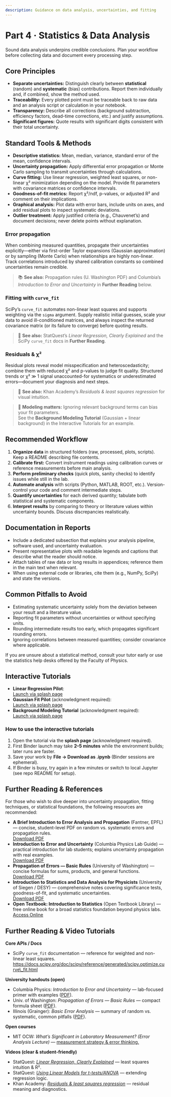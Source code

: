 ```yaml
---
description: Guidance on data analysis, uncertainties, and fitting
---
```


# Part 4 · Statistics & Data Analysis

Sound data analysis underpins credible conclusions. Plan your workflow before collecting data and document every processing step.

## Core Principles

* **Separate uncertainties:** Distinguish clearly between **statistical** (random) and **systematic** (bias) contributions. Report them individually and, if combined, show the method used.
* **Traceability:** Every plotted point must be traceable back to raw data and an analysis script or calculation in your notebook.
* **Transparency:** Describe all corrections (background subtraction, efficiency factors, dead-time corrections, etc.) and justify assumptions.
* **Significant figures:** Quote results with significant digits consistent with their total uncertainty.

## Standard Tools & Methods

* **Descriptive statistics:** Mean, median, variance, standard error of the mean, confidence intervals.
* **Uncertainty propagation:** Apply differential error propagation or Monte Carlo sampling to transmit uncertainties through calculations.
* **Curve fitting:** Use linear regression, weighted least squares, or non-linear χ² minimization depending on the model. Provide fit parameters with covariance matrices or confidence intervals.
* **Goodness-of-fit metrics:** Report χ²/ndf, p-values, or adjusted R² and comment on their implications.
* **Graphical analysis:** Plot data with error bars, include units on axes, and add residual plots to inspect systematic deviations.
* **Outlier treatment:** Apply justified criteria (e.g., Chauvenet’s) and document decisions; never delete points without explanation.

### Error propagation

When combining measured quantities, propagate their uncertainties explicitly—either via first-order Taylor expansions (Gaussian approximation) or by sampling (Monte Carlo) when relationships are highly non-linear. Track correlations introduced by shared calibration constants so combined uncertainties remain credible.

> 📚 **See also:** Propagation rules (U. Washington PDF) and Columbia’s _Introduction to Error and Uncertainty_ in **Further Reading** below.

### Fitting with `curve_fit`

SciPy’s `curve_fit` automates non-linear least squares and supports weighting via the `sigma` argument. Supply realistic initial guesses, scale your data to avoid ill-conditioned matrices, and always inspect the returned covariance matrix (or its failure to converge) before quoting results.

> 🎥 **See also:** StatQuest’s _Linear Regression, Clearly Explained_ and the SciPy `curve_fit` docs in **Further Reading**.

### Residuals & χ²

Residual plots reveal model misspecification and heteroscedasticity; combine them with reduced χ² and p-values to judge fit quality. Structured trends or χ² ≫ 1 signal unaccounted-for systematics or underestimated errors—document your diagnosis and next steps.

> 🎥 **See also:** Khan Academy’s _Residuals & least squares regression_ for visual intuition.

> 📌 **Modeling matters:** Ignoring relevant background terms can bias your fit parameters.\
> See the **Background Modeling Tutorial** (Gaussian + linear background) in the Interactive Tutorials for an example.

## Recommended Workflow

1. **Organize data** in structured folders (raw, processed, plots, scripts). Keep a README describing file contents.
2. **Calibrate first:** Convert instrument readings using calibration curves or reference measurements before main analysis.
3. **Perform preliminary checks** (quick plots, sanity checks) to identify issues while still in the lab.
4. **Automate analysis** with scripts (Python, MATLAB, ROOT, etc.). Version-control your code and comment intermediate steps.
5. **Quantify uncertainties** for each derived quantity; tabulate both statistical and systematic components.
6. **Interpret results** by comparing to theory or literature values within uncertainty bounds. Discuss discrepancies realistically.

## Documentation in Reports

* Include a dedicated subsection that explains your analysis pipeline, software used, and uncertainty evaluation.
* Present representative plots with readable legends and captions that describe what the reader should notice.
* Attach tables of raw data or long results in appendices; reference them in the main text when relevant.
* When using external code or libraries, cite them (e.g., NumPy, SciPy) and state the versions.

## Common Pitfalls to Avoid

* Estimating systematic uncertainty solely from the deviation between your result and a literature value.
* Reporting fit parameters without uncertainties or without specifying units.
* Rounding intermediate results too early, which propagates significant rounding errors.
* Ignoring correlations between measured quantities; consider covariance where applicable.

If you are unsure about a statistical method, consult your tutor early or use the statistics help desks offered by the Faculty of Physics.

## Interactive Tutorials

* **Linear Regression Pilot**:\
  [Launch via splash page](https://mybinder.org/v2/gh/uwarring82/adv-lab-handbook/main?filepath=notebooks/linear_regression_with_uncertainty.ipynb)
* **Gaussian Fit Pilot** (acknowledgment required):\
  [Launch via splash page](../../binder_splash/gaussian.md)
* **Background Modeling Tutorial** (acknowledgment required):\
  [Launch via splash page](../../binder_splash/background_modeling.md)

### How to use the interactive tutorials

1. Open the tutorial via the **splash page** (acknowledgment required).
2. First Binder launch may take **2–5 minutes** while the environment builds; later runs are faster.
3. Save your work by **File → Download as .ipynb** (Binder sessions are ephemeral).
4. If Binder is busy, try again in a few minutes or switch to local Jupyter (see repo README for setup).

## Further Reading & References

For those who wish to dive deeper into uncertainty propagation, fitting techniques, or statistical foundations, the following resources are recommended:

* **A Brief Introduction to Error Analysis and Propagation** (Fantner, EPFL) — concise, student-level PDF on random vs. systematic errors and propagation rules.\
  [Download PDF](https://www.epfl.ch/labs/lben/wp-content/uploads/2018/07/Error-Propagation_2013.pdf)
* **Introduction to Error and Uncertainty** (Columbia Physics Lab Guide) — practical introduction for lab students; explains uncertainty propagation with real examples.\
  [Download PDF](https://www.physics.columbia.edu/sites/default/files/content/Lab%20Resources/Lab%20Guide%201_%20Introduction%20to%20Error%20and%20Uncertainty.pdf)
* **Propagation of Errors — Basic Rules** (University of Washington) — concise formulas for sums, products, and general functions.\
  [Download PDF](https://courses.washington.edu/phys431/propagation_errors_UCh.pdf)
* **Introduction to Statistics and Data Analysis for Physicists** (University of Siegen / DESY) — comprehensive notes covering significance tests, goodness-of-fit, and systematic uncertainties.\
  [Download PDF](https://www-library.desy.de/preparch/books/vstatmp_engl.pdf)
* **Open Textbook: Introduction to Statistics** (Open Textbook Library) — free online book for a broad statistics foundation beyond physics labs. [Access Online](https://open.umn.edu/opentextbooks/textbooks/introduction-to-statistics)

## Further Reading & Video Tutorials

**Core APIs / Docs**

* SciPy `curve_fit` documentation — reference for weighted and non-linear least squares.\
  https://docs.scipy.org/doc/scipy/reference/generated/scipy.optimize.curve\_fit.html

**University handouts (open)**

* Columbia Physics: _Introduction to Error and Uncertainty_ — lab-focused primer with examples ([PDF](https://www.physics.columbia.edu/sites/default/files/content/Lab%20Resources/Lab%20Guide%201_%20Introduction%20to%20Error%20and%20Uncertainty.pdf)).
* Univ. of Washington: _Propagation of Errors — Basic Rules_ — compact formula sheet ([PDF](https://courses.washington.edu/phys431/propagation_errors_UCh.pdf)).
* Illinois (Grainger): _Basic Error Analysis_ — summary of random vs. systematic, common pitfalls ([PDF](https://app.gitbook.com/u/DdiuQxoAEvU8BwszfXbaRlTGV1E3)).

**Open courses**

* MIT OCW: _What’s Significant in Laboratory Measurement? (Error Analysis Lecture)_ — [measurement strategy & error thinking.](https://ocw.mit.edu/courses/5-310-laboratory-chemistry-fall-2019/resources/lecture-4-whats-significant-in-laboratory-measurement-error-analysis-lecture/)

**Videos (clear & student-friendly)**

* StatQuest: [_Linear Regression, Clearly Explained_](https://www.youtube.com/watch?v=7ArmBVF2dCs) — least squares intuition & R².
* StatQuest: [_Using Linear Models for t-tests/ANOVA_](https://www.youtube.com/watch?v=R7xd624pR1A) — extending regression logic.
* Khan Academy: [_Residuals & least squares regression_](https://app.gitbook.com/u/DdiuQxoAEvU8BwszfXbaRlTGV1E3) — residual meaning and diagnostics.
